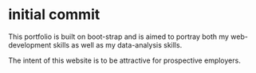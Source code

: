 # initial commit

This portfolio is built on boot-strap and is aimed to portray both my
web-development skills as well as my data-analysis skills.

The intent of this website is to be attractive for prospective employers.
